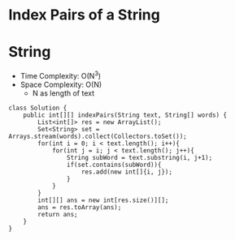# Index Pairs of a String
# String
* Time Complexity: O(N<sup>3</sup>)
* Space Complexity: O(N)
	* N as length of text
```
class Solution {
    public int[][] indexPairs(String text, String[] words) {
        List<int[]> res = new ArrayList();
        Set<String> set = Arrays.stream(words).collect(Collectors.toSet());
        for(int i = 0; i < text.length(); i++){
            for(int j = i; j < text.length(); j++){
                String subWord = text.substring(i, j+1);
                if(set.contains(subWord)){
                    res.add(new int[]{i, j});
                }
            }
        }
        int[][] ans = new int[res.size()][];
        ans = res.toArray(ans);
        return ans;
    }
}
```